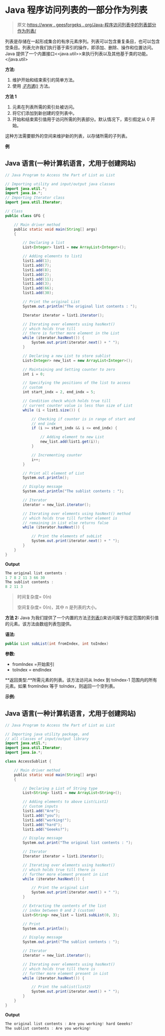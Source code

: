 # Java 程序访问列表的一部分作为列表

> 原文:[https://www . geesforgeks . org/Java-程序访问列表中的列表部分作为列表/](https://www.geeksforgeeks.org/java-program-to-access-the-part-of-list-as-list/)

列表是存储在一起形成集合的有序元素序列。列表可以包含重复条目，也可以包含空条目。列表允许我们执行基于索引的操作，即添加、删除、操作和位置访问。Java 提供了一个内置接口<<java.util>>来执行列表以及其他基于类的功能。</java.util>

**方法:**

1.  维护开始和结束索引的简单方法。
2.  使用 [*子列表()*](https://www.geeksforgeeks.org/arraylist-sublist-method-in-java-with-examples/) 方法。

**方法 1**

1.  元素在列表所需的索引处被访问。
2.  将它们添加到新创建的空列表中。
3.  开始和结束索引值用于访问所需的列表部分。默认情况下，索引假定从 0 开始。

这种方法需要额外的空间来维护新的列表，以存储所需的子列表。

**例**

## Java 语言(一种计算机语言，尤用于创建网站)

```java
// Java Program to Access the Part of List as List

// Importing utility and input/output java classes
import java.util.*;
import java.io.*;
// Importing Iterator class
import java.util.Iterator;

// Class
public class GFG {

    // Main driver method
    public static void main(String[] args)
    {

        // Declaring a list
        List<Integer> list1 = new ArrayList<Integer>();

        // Adding elements to list1
        list1.add(1);
        list1.add(7);
        list1.add(8);
        list1.add(2);
        list1.add(11);
        list1.add(3);
        list1.add(66);
        list1.add(30);

        // Print the original List
        System.out.println("The original list contents : ");

        Iterator iterator = list1.iterator();

        // Iterating over elements using hasNext()
        // which holds true till
        // there is further more element in the List
        while (iterator.hasNext()) {
            System.out.print(iterator.next() + " ");
        }

        // Declaring a new List to store sublist
        List<Integer> new_list = new ArrayList<Integer>();

        // Maintaining and Setting counter to zero
        int i = 0;

        // Specifying the positions of the list to access
        // custom
        int start_indx = 2, end_indx = 5;

        // Condition check which holds true till
        // current counter value is less than size of List
        while (i < list1.size()) {

            // Checking if counter is in range of start and
            // end indx
            if (i >= start_indx && i <= end_indx) {

                // Adding element to new List
                new_list.add(list1.get(i));
            }

            // Incrementing counter
            i++;
        }

        // Print all element of List
        System.out.println();

        // Display message
        System.out.println("The sublist contents : ");

        // Iterator
        iterator = new_list.iterator();

        // Iterating over elements using hasNext() method
        // which holds true till further element is
        // remaining in List else returns false
        while (iterator.hasNext()) {

            // Print the elements of subList
            System.out.print(iterator.next() + " ");
        }
    }
}
```

**Output**

```java
The original list contents : 
1 7 8 2 11 3 66 30 
The sublist contents : 
8 2 11 3
```

> 时间复杂度= 0(n)
> 
> 空间复杂度= 0(n)，其中 n 是列表的大小。

**方法 2:** Java 为我们提供了一个内置的方法[子列表()](https://www.geeksforgeeks.org/arraylist-sublist-method-in-java-with-examples/)来访问属于指定范围的索引值的元素。该方法由数组列表包提供。

**语法:**

```java
public List subList(int fromIndex, int toIndex)
```

**参数:**

*   fromIndex =开始索引
*   toIndex = endIndex

**返回类型:**所需元素的列表。该方法访问从 Index 到 toIndex-1 范围内的所有元素。如果 fromIndex 等于 toIndex，则返回一个空列表。

**示例:**

## Java 语言(一种计算机语言，尤用于创建网站)

```java
// Java Program to Access the Part of List as List

// Importing java utility package, and
// all classes of input/output library
import java.util.*;
import java.util.Iterator;
import java.io.*;

class AccessSublist {

    // Main driver method
    public static void main(String[] args)
    {

        // Declaring a List of String type
        List<String> list1 = new ArrayList<String>();

        // Adding elements to above List(List1)
        // Custom inputs
        list1.add("Are");
        list1.add("you");
        list1.add("working!");
        list1.add("hard");
        list1.add("Geeeks?");

        // Display message
        System.out.print("The original list contents : ");

        // Iterator
        Iterator iterator = list1.iterator();

        // Iterating over elements using hasNext()
        // which holds true till there is
        // further more element present in List
        while (iterator.hasNext()) {

            // Print the original List
            System.out.print(iterator.next() + " ");
        }

        // Extracting the contents of the list
        // index between 0 and 2 (custom)
        List<String> new_list = list1.subList(0, 3);

        // Print
        System.out.println();

        // Display message
        System.out.print("The sublist contents : ");

        // Iterator
        iterator = new_list.iterator();

        // Iterating over elements using hasNext()
        // which holds true till there is
        // further more element present in List
        while (iterator.hasNext()) {

            // Print the sublist(list2)
            System.out.print(iterator.next() + " ");
        }
    }
}
```

**Output**

```java
The original list contents : Are you working! hard Geeeks? 
The sublist contents : Are you working!
```